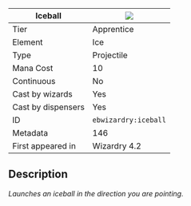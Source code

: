 | Iceball |![](https://github.com/Electroblob77/Wizardry/blob/1.12.2/src/main/resources/assets/ebwizardry/textures/spells/iceball.png)|
|---|---|
| Tier | Apprentice |
| Element | Ice |
| Type | Projectile |
| Mana Cost | 10 |
| Continuous | No |
| Cast by wizards | Yes |
| Cast by dispensers | Yes |
| ID | `ebwizardry:iceball` |
| Metadata | 146 |
| First appeared in | Wizardry 4.2 |
## Description
_Launches an iceball in the direction you are pointing._